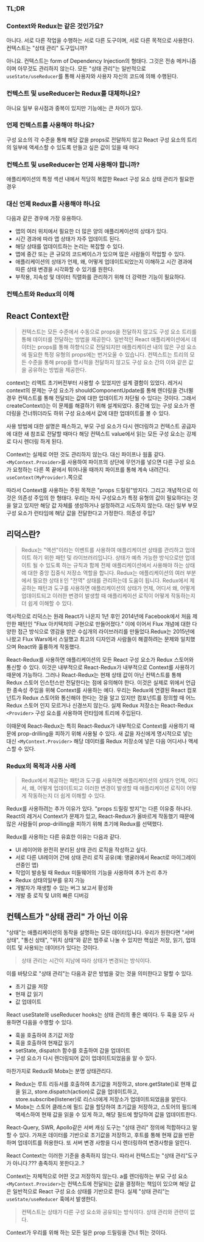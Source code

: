### TL;DR
### Context와 Redux는 같은 것인가요?
아니다. 서로 다른 작업을 수행하는 서로 다른 도구이며, 서로 다른 목적으로 사용한다.
컨텍스트는 "상태 관리" 도구입니까?

아니요. 컨텍스트는 form of Dependency Injection의 형태다. 그것은 전송 메커니즘이며 아무것도 관리하지 않는다. 모든 "상태 관리"는 일반적으로 `useState/useReducer`를 통해 사용자와 사용자 자신의 코드에 의해 수행된다.

### 컨텍스트 및 useReducer는 Redux를 대체하나요?
아니요 일부 유사점과 중복이 있지만 기능에는 큰 차이가 있다.

### 언제 컨텍스트를 사용해야 하나요?
구성 요소의 각 수준을 통해 해당 값을 props로 전달하지 않고 React 구성 요소의 트리의 일부에 액세스할 수 있도록 만들고 싶은 값이 있을 때 마다

### 컨텍스트 및 useReducer는 언제 사용해야 합니까?
애플리케이션의 특정 섹션 내에서 적당히 복잡한 React 구성 요소 상태 관리가 필요한 경우

### 대신 언제 Redux를 사용해야 하나요
다음과 같은 경우에 가장 유용하다.
- 앱의 여러 위치에서 필요한 더 많은 양의 애플리케이션의 상태가 있다.
- 시간 경과에 따라 앱 상태가 자주 업데이트 된다.
- 해당 상태를 업데이트하는 논리는 복잡할 수 있다.
- 앱에 중간 또는 큰 규모의 코드베이스가 있으며 많은 사람들이 작업할 수 있다.
- 애플리케이션의 상태가 언제, 왜, 어떻게 업데이트되었는지 이해하고 시간 경과에 따른 상태 변경을 시각화할 수 있기를 원한다.
- 부작용, 지속성 및 데이터 직렬화를 관리하기 위해 더 강력한 기능이 필요하다.
### 컨텍스트와 Redux의 이해
## React Context란
> 컨텍스트는 모든 수준에서 수동으로 props을 전달하지 않고도 구성 요소 트리를 통해 데이터를 전달하는 방법을 제공한다.
> 일반적인 React 애플리케이션에서 데이터는 props를 통해 하향식으로 전달되지만 애플리케이션 내의 많은 구성 요소에 필요한 특정 유형의 props에는 번거오울 수 있습니다. 컨텍스트는 트리의 모든 수준을 통해 prop을 명시적을 전달하지 않고도 구성 요소 간의 이와 같은 값을 공유하는 방법을 제공한다.

context는 리액트 초기버전부터  사용할 수 있었지만 설계 결함이 있었다. 레거시 context의 문제는 구성 요소가 shouldComponentUpdate를 통해 렌더링을 건너뛸 경우 컨텍스트를 통해 전달되는 값에 대한 업데이트가 차단될 수 있다는 것이다. 그래서 createContext()는 이 문제를 해결하기 위해 설계되었다. 중간에 있는 구성 요소가 렌더링을 건너뛰더라도 하위 구성 요소에서 값에 대한 업데이트를 볼 수 있다.

사용 방법에 대한 설명은 패스하고, 부모 구성 요소가 다시 렌더링하고 컨텍스트 공급자에 대한 새 참조로 전달할 때마다 해당 컨텍스트 value에서 읽는 모든 구성 요소는 강제로 다시 렌더링 하게 된다.

Context는 실제로 어떤 것도 관리하지 않는다. 대신 파이프나 웜홀 같다. `<MyContext.Provider>`를 사용하여 파이프의 상단에 무언가를 넣으면 다른 구성 요소가 요청하는 다른 쪽 끝에서 튀어나올 때까지 파이프를 통해 계속 내려간다. `useContext(MyProvider)`.쪽으로

따라서 Context를 사용하는 주된 목적은 "props 드릴링"방지다. 그리고 개념적으로 이것은 의존성 주입의 한 형태다. 우리는 자식 구성요소가 특정 유형의 값이 필요하다는 것을 알고 있지만 해당 값 자체를 생성하거나 설정하려고 시도하지 않는다. 대신 일부 부모 구성 요소가 런타임에 해당 값을 전달한다고 가정한다. 의존성 주입?

## 리덕스란?
> Redux는 "액션"이라는 이벤트를 사용하여 애플리케이션 상태를 관리하고 업데이트 하기 위한 패턴 및 라이브러리입니다. 상태가 예측 가능한 방식으로만 업데이트 될 수 있도록 하는 규칙과 함께 전체 애플리케이션에서 사용해야 하는 상태에 대한 중앙 집중식 저장소 역할을 합니다.
> Redux는 애플리케이션의 여러 부분에서 필요한 상태ㅐ인 "전역" 상태를 관리하는데 도움이 됩니다.
> Redux에서 제공하는 패턴과 도구를 사용하면 애플리케이션의 상태가 언제, 어디서 왜, 어떻게 업데이트되고 이러한 변경이 발생할 때 애플리케이션 로직이 어떻게 작동하는지 더 쉽게 이해할 수 있다.

역사적으로 리덕스는 원래 React가 나온지 1년 후인 2014년에 Facebook에서 처음 제안한 패턴인 "Flux 아키텍처의 구현으로 만들어졌다." 이에 이어서 Flux 개념에 대한 다양한 접근 방식으로 영감을 받은 수십개의 라이브러리를 만들었다.Redux는 2015년에 나왔고 Flux Wars에서 스일했고 최고의 디자인과 사람들이 해결하려는 문제와 일치했으며 React와 훌륭하게 작동했다.

React-Redux를 사용하면 애플리케이션의 모든 React 구성 요소가 Redux 스토어와 통신할 수 있다. 이것은 내부적으로 React-Redux가 내부적으로 Context를 사용하기 때문에 가능하다. 그러나 React-Redux는 현재 상태 값이 아닌 컨텍스트를 통해 Redux 스토어 인스턴스만 전달한다는 점에 유의해야 한다. 이것은 실제로 위에서 언급한 종속성 주입을 위해 Context를 사용하는 예다. 우리는 Redux에 연결된 React 컴포넌트가 Redux 스토어와 통신해야 한다는 것을 알고 있지만 컴포넌트를 정의할 때 어느 Redux 스토어 인지 모르거나 신경쓰지 않는다. 실제 Redux 저장소는 React-Redux `<Provider>` 구성 요소를 사용하여 런타임에 트리에 주입된다.

이때문에 React-Redux는 특히 React-Redux가 내부적으로 Context를 사용하기 때문에 prop-drilling을 피하기 위해 사용될 수 있다. 새 값을 자신에게 명시적으로 넣는 대신 `<MyContext.Provider>` 해당 데이터를 Redux 저장소에 넣은 다음 어디서나 액세스할 수 있다.

### Redux의 목적과 사용 사례
> Redux에서 제공하는 패턴과 도구를 사용하면 애플리케이션의 상태가 언제, 어디서, 왜, 어떻게 업데이트되고 이러한 변경이 발생할 때 애플리케이션 로직이 어떻게 작동하는지 더 쉽게 이해할 수 있다.

Redux를 사용하려는 추가 이유가 있다. "props 드릴링 방지"는 다른 이유중 하나다.
React의 레거시 Context가 문제가 있고, React-Redux가 올바르게 작동했기 때문에 많은 사람들이 prop-drilling을 피하기 위해 초기에 Redux를 선택했다.

Redux를 사용하는 다른 유효한 이유는 다음과 같다.
- UI 레이어와 완전히 분리된 상태 관리 로직을 작성하고 싶다.
- 서로 다른 UI레이어 간에 상태 관리 로직 공유(예: 앵귤러에서 React로 마이그레이션중인 앱)
- 작업이 발송될 때 Redux 미들웨어의 기능을 사용하여 추가 논리 추가
- Redux 상태의일부를 유지 가능
- 개발자가 재생할 수 있는 버그 보고서 황성화
- 개발 중 로직 및 UI의 빠른 디버깅

## 컨텍스트가 "상태 관리" 가 아닌 이유
"상태"는 애플리케이션의 동작을 설명하는 모든 데이터입니다. 우리가 원한다면 "서버 상태", "통신 상태", "위치 상태"와 같은 범주로 나눌 수 있지만 핵심은 저장, 읽기, 업데이트 및 사용되는 데이터가 있다는 것이다.

> 상태 관리는 시간이 지남에 따라 상태가 변경되는 방식이다.

이를 바탕으로 "상태 관리"는 다음과 같은 방법을 갖는 것을 의미한다고 말할 수 있다.
- 초기 값을 저장
- 현재 값 읽기
- 값 업데이트

React useState와 useReducer hooks는 상태 관리의 좋은 예이다. 두 훅을 모두 사용하면 다음을 수행할 수 있다.
- 훅을 호출하여 초기값 저장
- 훅을 호출하여 현재값 읽기
- setState, dispatch 함수를 호출하여 갑을 업데이트
- 구성 요소가 다시 렌더링되어 값이 업데이트되었음을 알 수 있다.

마찬가지로 Redux와 Mobx는 분명 상태관리다.
- Redux는 루트 리듀서를 호출하여 초기값을 저장하고, store.getState()로 현재 값을 읽고, store.dispatch(action)로 값을 업데이트하고, store.subscribe(listener)로 리스너에게 저장소가 업데이트되었음을 알린다.
- Mobx는 스토어 클래스에 필드 값을 할당하여 초기값을 저장하고, 스토어의 필드에 액세스하여 현재 값을 읽을 수 있게 하고, 해당 필드에 할당하여 값을 업데이트한다.

React-Query, SWR, Apollo같은 서버 캐싱 도구는 "상태 관리" 정의에 적합하다고 말할 수 있다. 가져온 데이터를 기반으로 초기값을 저장하고, 후트를 통해 현재 값을 반환하며 업데이트를 허용한다. 또 서버 변경 사항을 다시 렌더링하여 변경사항을 알린다.

React Context는 이러한 기준을 충족하지 않는다. 따라서 컨텍스트는 "상태 관리"도구가 아니다.??? 충족하지 못한다고..?

Context는 자체적으로 어떤 것고 저장하지 않는다. a를 렌더링하는 부모 구성 요소 `<MyContext.Provider>`는 컨텍스트에 전달되는 값을 결정하는 책임이 있으며 해당 값은 일반적으로 React 구성 요소 상태를 기반으로 한다. 실제 "상태 관리"는`useState/useReducer` 훅에서 발생한다. 

> 컨텍스트는 상태가 다른 구성 요소와 공유되는 방식이다. 상태 관리와 관련이 없다.

Context가 우리를 위해 하는 모든 일은 prop 드릴링을 건너 뛰는 것이다.